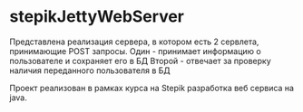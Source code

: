 # stepikJettyWebServer
Представлена реализация сервера, в котором есть 2 сервлета,
принимающие POST запросы.
Один - принимает информацию о пользователе и сохраняет его в БД
Второй - отвечает за проверку наличия переданного пользователя в БД

Проект реализован в рамках курса на Stepik разработка веб сервиса на java.
